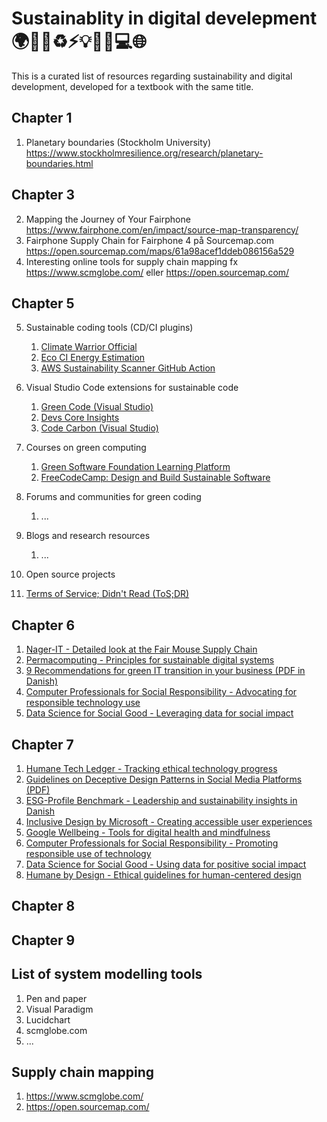 # Sustainablity in digital develepment 🌍🌳🍎♻️⚡️💡💼📱💻🌐

This is a curated list of resources regarding sustainability and digital development, developed for a textbook with the same title. 

## Chapter 1
1. Planetary boundaries (Stockholm University) https://www.stockholmresilience.org/research/planetary-boundaries.html

## Chapter 3
2. Mapping the Journey of Your Fairphone https://www.fairphone.com/en/impact/source-map-transparency/
3. Fairphone Supply Chain for Fairphone 4 på Sourcemap.com https://open.sourcemap.com/maps/61a98acef1ddeb086156a529
4. Interesting online tools for supply chain mapping fx  https://www.scmglobe.com/ eller https://open.sourcemap.com/

## Chapter 5
5. Sustainable coding tools (CD/CI plugins)
   1. [Climate Warrior Official](https://github.com/marketplace/climate-warrior-official)
   2. [Eco CI Energy Estimation](https://github.com/marketplace/actions/eco-ci-energy-estimation)
   3. [AWS Sustainability Scanner GitHub Action](https://github.com/marketplace/actions/aws-sustainability-scanner-github-action)
      
6. Visual Studio Code extensions for sustainable code  
   1. [Green Code (Visual Studio)](https://marketplace.visualstudio.com/items?itemName=GreenCode.greencode)
   2. [Devs Core Insights](https://marketplace.visualstudio.com/items?itemName=DevsCore.devs-core-insights)
   3. [Code Carbon (Visual Studio)](https://marketplace.visualstudio.com/items?itemName=CodeCarbon.codecarbon)
      
7. Courses on green computing
   1. [Green Software Foundation Learning Platform](https://learn.greensoftware.foundation/)
   2. [FreeCodeCamp: Design and Build Sustainable Software](https://www.freecodecamp.org/news/design-and-build-sustainable-software/)
      
8. Forums and communities for green coding
   1. ...
      
9. Blogs and research resources 
   1. ...
      
10. Open source projects
   1. [Terms of Service; Didn't Read (ToS;DR)](https://tosdr.org/)


## Chapter 6
1. [Nager-IT - Detailed look at the Fair Mouse Supply Chain](https://www.nager-it.de/en/maus/lieferkette)
2. [Permacomputing - Principles for sustainable digital systems](https://permacomputing.net/)
3. [9 Recommendations for green IT transition in your business (PDF in Danish)](https://itb.dk/wp-content/uploads/2024/06/9-anbefalinger-til-din-virksomheds-groenne-it-omstilling2024-1.pdf)
4. [Computer Professionals for Social Responsibility - Advocating for responsible technology use](http://cpsr.org)
5. [Data Science for Social Good - Leveraging data for social impact](http://www.datascienceforsocialgood.org)
 

## Chapter 7
1. [Humane Tech Ledger - Tracking ethical technology progress](https://ledger.humanetech.com)
2. [Guidelines on Deceptive Design Patterns in Social Media Platforms (PDF)](https://www.edpb.europa.eu/system/files/2023-02/edpb_03-2022_guidelines_on_deceptive_design_patterns_in_social_media_platform_interfaces_v2_en_0.pdf)
3. [ESG-Profile Benchmark - Leadership and sustainability insights in Danish](https://www.lederne.dk/min-ledelse/esg-profilen/benchmark)
4. [Inclusive Design by Microsoft - Creating accessible user experiences](https://inclusive.microsoft.design/)
5. [Google Wellbeing - Tools for digital health and mindfulness](https://wellbeing.google/)
6. [Computer Professionals for Social Responsibility - Promoting responsible use of technology](http://cpsr.org)
7. [Data Science for Social Good - Using data for positive social impact](http://www.datascienceforsocialgood.org)
8. [Humane by Design - Ethical guidelines for human-centered design](https://humanebydesign.com)

## Chapter 8

## Chapter 9

## List of system modelling tools
1. Pen and paper
2. Visual Paradigm
3. Lucidchart
4. scmglobe.com
5. ...

## Supply chain mapping
1. https://www.scmglobe.com/
2. https://open.sourcemap.com/

